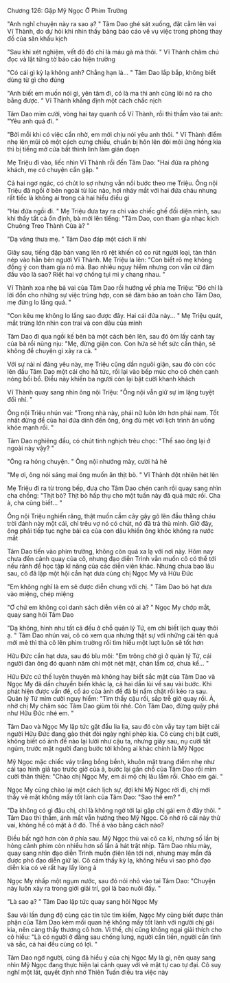 




Chương 126: Gặp Mỹ Ngọc Ở Phim Trường

"Anh nghĩ chuyện này ra sao ạ? " Tâm Dao ghé sát xuống, đặt cằm lên vai Vĩ Thành, do dự hỏi khi nhìn thấy bảng báo cáo về vụ việc trong phòng thay đồ của sân khấu kịch

"Sau khi xét nghiệm, vết đỏ đó chỉ là máu gà mà thôi. " Vĩ Thành chăm chú đọc và lật từng tờ báo cáo hiện trường

"Có cái gì kỳ lạ không anh? Chẳng hạn là... " Tâm Dao lắp bắp, không biết dùng từ gì cho đúng

"Anh biết em muốn nói gì, yên tâm đi, có là ma thì anh cũng lôi nó ra cho bằng được. " Vĩ Thành khẳng định một cách chắc nịch

Tâm Dao mỉm cười, vòng hai tay quanh cổ Vĩ Thành, rồi thì thầm vào tai anh: "Yêu anh quá đi. "

"Bởi mỗi khi có việc cần nhờ, em mới chịu nói yêu anh thôi. " Vĩ Thành điểm nhẹ lên mũi cô một cách cưng chiều, chuẩn bị hôn lên đôi môi ửng hồng kia thì bị tiếng mở cửa bất thình lình làm gián đoạn

Mẹ Triệu đi vào, liếc nhìn Vĩ Thành rồi đến Tâm Dao: "Hai đứa ra phòng khách, mẹ có chuyện cần gặp. "

Cả hai ngơ ngác, có chút lo sợ nhưng vẫn nối bước theo mẹ Triệu. Ông nội Triệu đã ngồi ở bên ngoài từ lúc nào, hơi nháy mắt với hai đứa cháu nhưng rất tiếc là không ai trong cả hai hiểu điều gì

"Hai đứa ngồi đi. " Mẹ Triệu đưa tay ra chỉ vào chiếc ghế đối diện mình, sau khi thấy tất cả ổn định, bà mới lên tiếng: "Tâm Dao, con tham gia nhạc kịch Chuông Treo Thành Cửa à? "

"Dạ vâng thưa mẹ. " Tâm Dao đáp một cách lí nhí

Giây sau, tiếng đập bàn vang lên rõ rệt khiến cô co rút người loại, tàn thân nép vào hẳn bên người Vĩ Thành. Mẹ Triệu la lên: "Con biết rõ mẹ không đồng ý con tham gia nó mà. Bao nhiêu nguy hiểm nhưng con vẫn cứ đâm đầu vào là sao? Riết hai vợ chồng tụi mi y chang nhau. "

Vĩ Thành xoa nhẹ bả vai của Tâm Dao rồi hướng về phía mẹ Triệu: "Đó chỉ là lời đồn cho những sự việc trùng hợp, con sẽ đảm bảo an toàn cho Tâm Dao, mẹ đừng lo lắng quá. "

"Con kêu mẹ không lo lắng sao được đây. Hai cái đứa này... " Mẹ Triệu quát, mắt trừng lớn nhìn con trai và con dâu của mình


Tâm Dao đi qua ngồi kế bên bà một cách bẽn lẽn, sau đó ôm lấy cánh tay của bà rồi nũng nịu: "Mẹ, đừng giận con. Con hứa sẽ hết sức cẩn thận, sẽ không để chuyện gì xảy ra cả. "

Với sự nài nỉ đáng yêu này, mẹ Triệu cũng dần nguôi giận, sau đó còn cóc lên đầu Tâm Dao một cái cho hả tức, rồi lại vào bếp múc cho cô chén canh nóng bồi bổ. Điều này khiến ba người còn lại bật cười khanh khách

Vĩ Thành quay sang nhìn ông nội Triệu: "Ông nội vẫn giữ sự im lặng tuyệt đối nhỉ. "

Ông nội Triệu nhún vai: "Trong nhà này, phái nữ luôn lớn hơn phái nam. Tốt nhất đừng để của hai đứa dính đến ông, ông đủ mệt với lịch trình ăn uống khỏe mạnh rồi. "

Tâm Dao nghiêng đầu, có chút tinh nghịch trêu chọc: "Thế sao ông lại ở ngoài này vậy? "

"Ông ra hóng chuyện. " Ông nội nhướng mày, cười hả hê

"Mẹ ơi, ông nói sáng mai ông muốn ăn thịt bò. " Vĩ Thành đột nhiên hét lên

Mẹ Triệu đi ra từ trong bếp, đưa cho Tâm Dao chén canh rồi quay sang nhìn cha chồng: "Thịt bò? Thịt bò hấp thụ cho một tuần này đã quá mức rồi. Cha à, cha cũng biết... "

Ông nội Triệu nghiến răng, thật muốn cầm cây gậy gõ lên đầu thằng cháu trời đánh này một cái, chỉ trêu vợ nó có chút, nó đã trả thù mình. Giờ đây, ông phải tiếp tục nghe bài ca của con dâu khiến ông khóc không ra nước mắt


Tâm Dao tiến vào phim trường, không còn quá xa lạ với nơi này. Hôm nay chưa đến cảnh quay của cô, nhưng đạo diễn Trình vẫn muốn cô có thể tới nếu rảnh để học tập kĩ năng của các diễn viên khác. Nhưng chưa bao lâu sau, cô đã lập một hội cắn hạt dưa cùng chị Ngọc My và Hữu Đức

"Em không nghĩ là em sẽ được diễn chung với chị. " Tâm Dao bỏ hạt dưa vào miệng, chép miệng


"Ơ chứ em không coi danh sách diễn viên có ai à? " Ngọc My chớp mắt, quay sang hỏi Tâm Dao

"Dạ không, hình như tất cả đều ở chỗ quản lý Tứ, em chỉ biết lịch quay thôi ạ. " Tâm Dao nhún vai, cô có xem qua nhưng thật sự với những cái tên quá mới mẻ thì thà cô lên phim trường rồi tìm hiểu một lượt luôn sẽ tốt hơn

Hữu Đức cắn hạt dưa, sau đó bĩu môi: "Em trông chờ gì ở quản lý Tứ, cái người đàn ông đó quanh năm chỉ một nét mặt, chán lắm cơ, chưa kể... "

Hữu Đức cứ thế luyên thuyên mà không hay biết sắc mặt của Tâm Dao và Ngọc My đã dần chuyển biến khác lạ, cả hai dần lùi về sau vài bước. Khi phát hiện được vấn đề, cổ áo của ảnh đế đã bị nắm chặt rồi kéo ra sau. Quản lý Tứ mỉm cười nguy hiểm: "Tìm thấy cậu rồi, sắp trễ giờ quay rồi. À, nhờ chị My chăm sóc Tâm Dao giùm tôi nhé. Còn Tâm Dao, đừng quậy phá như Hữu Đức nhé em. "

Tâm Dao và Ngọc My lập tức gật đầu lia lịa, sau đó còn vẫy tay tạm biệt cái người Hữu Đức đang gào thét đòi ngày nghỉ phép kia. Cô cùng chị bật cười, không biết có ảnh đế nào lại lười như cậu ta, nhưng giây sau, nụ cười tắt ngủm, trước mặt người đang bước tới không ai khác chính là Mỹ Ngọc

Mỹ Ngọc mặc chiếc váy trắng bồng bềnh, khuôn mặt trang điểm nhẹ như cái tạo hình giả tạo trước giờ của ả, bước lại gần chỗ của Tâm Dao rồi mỉm cười thân thiện: "Chào chị Ngọc My, em ái mộ chị lâu lắm rồi. Chào em gái. "

Ngọc My cũng chào lại một cách lịch sự, đợi khi Mỹ Ngọc rời đi, chị mới thấy vẻ mặt không mấy tốt lành của Tâm Dao: "Sao thế em? "

"Dạ không có gì đâu chị, chỉ là không ngờ tới lại gặp chị gái em ở đây thôi. " Tâm Dao thì thầm, ánh mắt vẫn hướng theo Mỹ Ngọc. Cô nhớ rõ cái này thử vai, không hề có mặt ả ở đó. Thế ả vào bằng cách nào?

Điều bất ngờ hơn còn ở phía sau. Mỹ Ngọc thủ vai cô ca kĩ, nhưng số lần bị hỏng cảnh phim còn nhiều hơn số lần ả hát trật nhịp. Tâm Dao nhíu mày, quay sang nhìn đạo diễn Trình muốn điên lên tới nơi, nhưng may mắn đã được phó đạo diễn giữ lại. Cô cảm thấy kỳ lạ, không hiểu vì sao phó đạo diễn kia có vẻ rất hay lấy lòng ả

Ngọc My nhấp một ngụm nước, sau đó nói nhỏ vào tai Tâm Dao: "Chuyện này luôn xảy ra trong giới giải trí, gọi là bao nuôi đấy. "

"Là sao ạ? " Tâm Dao lập tức quay sang hỏi Ngọc My

Sau vài lần đụng độ cùng các tin tức tìm kiếm, Ngọc My cũng biết được thân phận của Tâm Dao kèm mối quan hệ không mấy tốt lành với người chị gái kia, nên càng thấy thương cô hơn. Vì thế, chị cũng không ngại giải thích cho cô hiểu: "Là có người ở đằng sau chống lưng, người cần tiền, người cần tình và sắc, cả hai đều cùng có lợi. "

Tâm Dao ngớ người, cũng đã hiểu ý của chị Ngọc My là gì, nên quay sang nhìn Mỹ Ngọc đang thực hiện lại cảnh quay với vẻ mặt tự cao tự đại. Cô suy nghĩ một lát, quyết định nhờ Thiên Tuấn điều tra việc này




